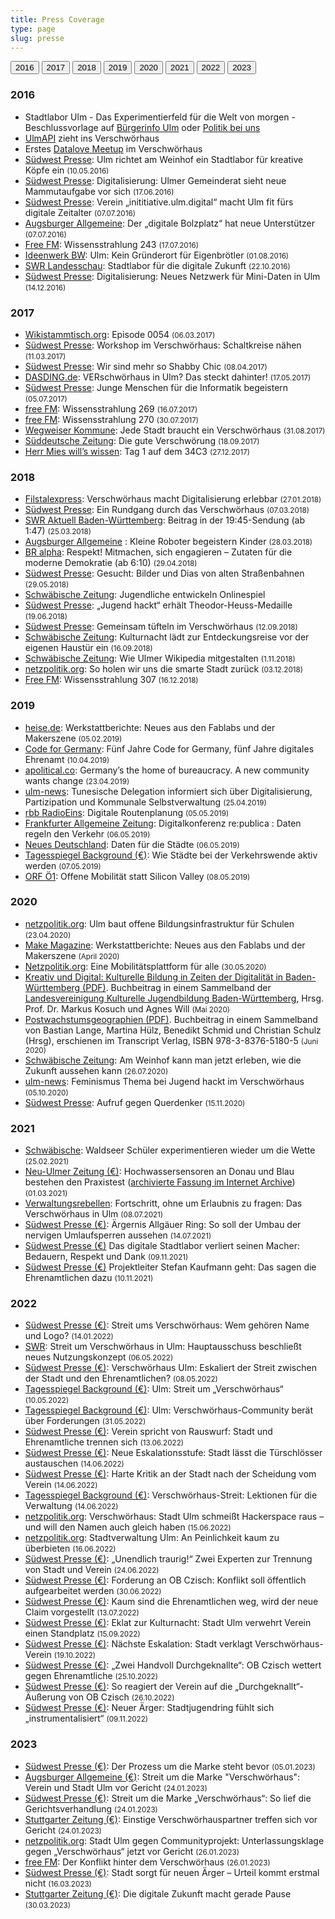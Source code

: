 ```yaml
---
title: Press Coverage
type: page
slug: presse
---
```


[<button>2016</button>](#2016)
[<button>2017</button>](#2017)
[<button>2018</button>](#2018)
[<button>2019</button>](#2019)
[<button>2020</button>](#2020)
[<button>2021</button>](#2021)
[<button>2022</button>](#2022)
[<button>2023</button>](#2023)

### 2016

  * Stadtlabor Ulm - Das Experimentierfeld für die Welt von morgen - Beschlussvorlage auf [Bürgerinfo Ulm][6] oder [Politik bei uns][7]
  * [UlmAPI][8] zieht ins Verschwörhaus
  * Erstes [Datalove Meetup][9] im Verschwörhaus
  * [Südwest Presse][10]: Ulm richtet am Weinhof ein Stadtlabor für kreative Köpfe ein <small>(10.05.2016)</small>
  * [Südwest Presse][11]: Digitalisierung: Ulmer Gemeinderat sieht neue Mammutaufgabe vor sich <small>(17.06.2016)</small>
  * [Südwest Presse][12]: Verein &#8222;inititiative.ulm.digital&#8220; macht Ulm fit fürs digitale Zeitalter <small>(07.07.2016)</small>
  * [Augsburger Allgemeine][13]: Der „digitale Bolzplatz“ hat neue Unterstützer <small>(07.07.2016)</small>
  * [Free FM][14]: Wissensstrahlung 243 <small>(17.07.2016)</small>
  * [Ideenwerk BW][15]: Ulm: Kein Gründerort für Eigenbrötler <small>(01.08.2016)</small>
  * [SWR Landesschau][16]: Stadtlabor für die digitale Zukunft <small>(22.10.2016)</small>
  * [Südwest Presse][17]: Digitalisierung: Neues Netzwerk für Mini-Daten in Ulm <small>(14.12.2016)</small>

### 2017

  * [Wikistammtisch.org][18]: Episode 0054 <small>(06.03.2017)</small>
  * [Südwest Presse][19]: Workshop im Verschwörhaus: Schaltkreise nähen <small>(11.03.2017)</small>
  * [Südwest Presse][20]: Wir sind mehr so Shabby Chic <small>(08.04.2017)</small>
  * [DASDING.de][21]: VERschwörhaus in Ulm? Das steckt dahinter! <small>(17.05.2017)</small>
  * [Südwest Presse][22]: Junge Menschen für die Informatik begeistern <small>(05.07.2017)</small>
  * [free FM][23]: Wissensstrahlung 269 <small>(16.07.2017)</small>
  * [free FM][24]: Wissensstrahlung 270 <small>(30.07.2017)</small>
  * [Wegweiser Kommune][25]: Jede Stadt braucht ein Verschwörhaus <small>(31.08.2017)</small>
  * [Süddeutsche Zeitung][26]: Die gute Verschwörung <small>(18.09.2017)</small>
  * [Herr Mies will&#8217;s wissen][27]: Tag 1 auf dem 34C3 <small>(27.12.2017)</small>

### 2018

  * [Filstalexpress][28]: Verschwörhaus macht Digitalisierung erlebbar <small>(27.01.2018)</small>
  * [Südwest Presse][49]: Ein Rundgang durch das Verschwörhaus <small>(07.03.2018)</small>
  * [SWR Aktuell Baden-Württemberg][29]: Beitrag in der 19:45-Sendung (ab 1:47) <small>(25.03.2018)</small>
  * [Augsburger Allgemeine][30] : Kleine Roboter begeistern Kinder <small>(28.03.2018)</small>
  * [BR alpha][31]: Respekt! Mitmachen, sich engagieren – Zutaten für die moderne Demokratie (ab 6:10) <small>(29.04.2018)</small>
  * [Südwest Presse][32]: Gesucht: Bilder und Dias von alten Straßenbahnen <small>(29.05.2018)</small>
  * [Schwäbische Zeitung][33]: Jugendliche entwickeln Onlinespiel
  * [Südwest Presse][34]: &#8222;Jugend hackt&#8220; erhält Theodor-Heuss-Medaille <small>(19.06.2018)</small>
  * [Südwest Presse][35]: Gemeinsam tüfteln im Verschwörhaus <small>(12.09.2018)</small>
  * [Schwäbische Zeitung][36]: Kulturnacht lädt zur Entdeckungsreise vor der eigenen Haustür ein <small>(16.09.2018)</small>
  * [Schwäbische Zeitung][37]: Wie Ulmer Wikipedia mitgestalten <small>(1.11.2018)</small>
  * [netzpolitik.org][38]: So holen wir uns die smarte Stadt zurück <small>(03.12.2018)</small>
  * [Free FM][39]: Wissensstrahlung 307 <small>(16.12.2018)</small>

### 2019

  * [heise.de][40]: Werkstattberichte: Neues aus den Fablabs und der Makerszene <small>(05.02.2019)</small>
  * [Code for Germany][41]: Fünf Jahre Code for Germany, fünf Jahre digitales Ehrenamt <small>(10.04.2019)</small>
  * [apolitical.co][42]: Germany’s the home of bureaucracy. A new community wants change <small>(23.04.2019)</small>
  * [ulm-news][43]: Tunesische Delegation informiert sich über Digitalisierung, Partizipation und Kommunale Selbstverwaltung <small>(25.04.2019)</small>
  * [rbb RadioEins][44]: Digitale Routenplanung <small>(05.05.2019)</small>
  * [Frankfurter Allgemeine Zeitung][45]: Digitalkonferenz re:publica : Daten regeln den Verkehr <small>(06.05.2019)</small>
  * [Neues Deutschland][46]: Daten für die Städte <small>(06.05.2019)</small>
  * [Tagesspiegel Background (€)][47]: Wie Städte bei der Verkehrswende aktiv werden <small>(07.05.2019)</small>
  * [ORF Ö1][48]: Offene Mobilität statt Silicon Valley <small>(08.05.2019)</small>

### 2020
  * [netzpolitik.org][51]: Ulm baut offene Bildungsinfrastruktur für Schulen <small>(23.04.2020)</small>
  * [Make Magazine][53]: Werkstattberichte: Neues aus den Fablabs und der Makerszene <small>(April 2020)</small>
  * [Netzpolitik.org][54]: Eine Mobilitätsplattform für alle <small>(30.05.2020)</small>
  * [Kreativ und Digital: Kulturelle Bildung in Zeiten der Digitalität in Baden-Württemberg (PDF)][55]. Buchbeitrag in einem Sammelband der [Landesvereinigung Kulturelle Jugendbildung Baden-Württemberg][56], Hrsg. Prof. Dr. Markus Kosuch und Agnes Will <small>(Mai 2020)</small>
  * [Postwachstumsgeographien (PDF)][57]. Buchbeitrag in einem Sammelband von Bastian Lange, Martina Hülz, Benedikt Schmid und Christian Schulz (Hrsg), erschienen im Transcript Verlag, ISBN 978-3-8376-5180-5 <small>(Juni 2020)</small>
  * [Schwäbische Zeitung][50]: Am Weinhof kann man jetzt erleben, wie die Zukunft aussehen kann <small>(26.07.2020)</small>
  * [ulm-news][52]: Feminismus Thema bei Jugend hackt im Verschwörhaus <small>(05.10.2020)</small>
  * [Südwest Presse][58]: Aufruf gegen Querdenker <small>(15.11.2020)</small>

### 2021
  * [Schwäbische][59]: Waldseer Schüler experimentieren wieder um die Wette <small>(25.02.2021)</small>
  * [Neu-Ulmer Zeitung (€)][60]: Hochwassersensoren an Donau und Blau bestehen den Praxistest ([archivierte Fassung im Internet Archive][61]) <small>(01.03.2021)</small>
  * [Verwaltungsrebellen][62]: Fortschritt, ohne um Erlaubnis zu fragen: Das Verschwörhaus in Ulm <small>(08.07.2021)</small>
  * [Südwest Presse (€)][63]: Ärgernis Allgäuer Ring: So soll der Umbau der nervigen Umlaufsperren aussehen <small>(14.07.2021)</small>
  * [Südwest Presse (€)][64] Das digitale Stadtlabor verliert seinen Macher: Bedauern, Respekt und Dank <small>(09.11.2021)</small>
  * [Südwest Presse (€)][65] Projektleiter Stefan Kaufmann geht: Das sagen die Ehrenamtlichen dazu <small>(10.11.2021)</small>

### 2022
  * [Südwest Presse (€)][66]: Streit ums Verschwörhaus: Wem gehören Name und Logo? <small>(14.01.2022)</small>
  * [SWR][67]: Streit um Verschwörhaus in Ulm: Hauptausschuss beschließt neues Nutzungskonzept <small>(06.05.2022)</small>
  * [Südwest Presse (€)][68]: Verschwörhaus Ulm: Eskaliert der Streit zwischen der Stadt und den Ehrenamtlichen? <small>(08.05.2022)</small>
  * [Tagesspiegel Background (€)][69]: Ulm: Streit um „Verschwörhaus“ <small>(10.05.2022)</small>
  * [Tagesspiegel Background (€)][70]: Ulm: Verschwörhaus-Community berät über Forderungen <small>(31.05.2022)</small>
  * [Südwest Presse (€)][71]: Verein spricht von Rauswurf: Stadt und Ehrenamtliche trennen sich <small>(13.06.2022)</small>
  * [Südwest Presse (€)][88]: Neue Eskalationsstufe: Stadt lässt die Türschlösser austauschen  <small>(14.06.2022)</small>
  * [Südwest Presse (€)][72]: Harte Kritik an der Stadt nach der Scheidung vom Verein <small>(14.06.2022)</small>
  * [Tagesspiegel Background (€)][90]: Verschwörhaus-Streit: Lektionen für die Verwaltung  <small>(14.06.2022)</small>
  * [netzpolitik.org][87]: Verschwörhaus: Stadt Ulm schmeißt Hackerspace raus – und will den Namen auch gleich haben <small>(15.06.2022)</small>
  * [netzpolitik.org][86]: Stadtverwaltung Ulm: An Peinlichkeit kaum zu überbieten <small>(16.06.2022)</small>
  * [Südwest Presse (€)][73]: „Unendlich traurig!“ Zwei Experten zur Trennung von Stadt und Verein <small>(24.06.2022)</small>
  * [Südwest Presse (€)][89]: Forderung an OB Czisch: Konflikt soll öffentlich aufgearbeitet werden  <small>(30.06.2022)</small>
  * [Südwest Presse (€)][74]: Kaum sind die Ehrenamtlichen weg, wird der neue Claim vorgestellt <small>(13.07.2022)</small>
  * [Südwest Presse (€)][75]: Eklat zur Kulturnacht: Stadt Ulm verwehrt Verein einen Standplatz <small>(15.09.2022)</small>
  * [Südwest Presse (€)][76]: Nächste Eskalation: Stadt verklagt Verschwörhaus-Verein <small>(19.10.2022)</small>
  * [Südwest Presse (€)][77]: „Zwei Handvoll Durchgeknallte“: OB Czisch wettert gegen Ehrenamtliche <small>(25.10.2022)</small>
  * [Südwest Presse (€)][78]: So reagiert der Verein auf die „Durchgeknallt“-Äußerung von OB Czisch <small>(26.10.2022)</small>
  * [Südwest Presse (€)][79]: Neuer Ärger: Stadtjugendring fühlt sich „instrumentalisiert“ <small>(09.11.2022)</small>
  
### 2023
  * [Südwest Presse (€)][80]: Der Prozess um die Marke steht bevor <small>(05.01.2023)</small>
  * [Augsburger Allgemeine (€)][81]: Streit um die Marke "Verschwörhaus": Verein und Stadt Ulm vor Gericht
<small>(24.01.2023)</small>
  * [Südwest Presse (€)][82]: Streit um die Marke „Verschwörhaus“: So lief die Gerichtsverhandlung <small>(24.01.2023)</small>
  * [Stuttgarter Zeitung (€)][83]: Einstige Verschwörhauspartner treffen sich vor Gericht <small>(24.01.2023)</small>
  * [netzpolitik.org][84]: Stadt Ulm gegen Communityprojekt: Unterlassungsklage gegen „Verschwörhaus“ jetzt vor Gericht <small>(26.01.2023)</small>
  * [free FM][85]: Der Konflikt hinter dem Verschwörhaus <small>(26.01.2023)</small>
  * [Südwest Presse (€)][91]: Stadt sorgt für neuen Ärger – Urteil kommt erstmal nicht <small>(16.03.2023)</small>
  * [Stuttgarter Zeitung (€)][92]: Die digitale Zukunft macht gerade Pause <small>(30.03.2023)</small>


 [6]: http://buergerinfo.ulm.de/vo0050.php?__kvonr=4507
 [7]: https://politik-bei-uns.de/paper/571961b01ae6a03d37ecbbac
 [8]: http://www.ulmapi.de/news/2016/07/10/weinhof9.html
 [9]: http://www.meetup.com/de-DE/datalove-OK-Lab-Ulm/events/232411270/
 [10]: http://www.swp.de/3826555
 [11]: http://www.swp.de/3884928
 [12]: http://www.swp.de/3914382
 [13]: http://www.augsburger-allgemeine.de/neu-ulm/Der-digitale-Bolzplatz-hat-neue-Unterstuetzer-id38373467.html
 [14]: https://www.freefm.de/programm/wissensstrahlung/wissensstrahlung-17072016
 [15]: http://www.ideenwerkbw.de/ulm-standortportraet/
 [16]: http://www.swr.de/landesschau-aktuell/bw/ulm/ulmer-it-nachwuchs-stadtlabor-fuer-die-digitale-zukunft/-/id=1612/did=18357564/nid=1612/1wzjy9a/index.html
 [17]: http://www.swp.de/ulm/lokales/ulm_neu_ulm/Digitalisierung_-Neues-Netzwerk-fuer-Mini-Daten-in-Ulm-14169539.html
 [18]: https://wikistammtisch.org/wikistammtisch-episode-0054-mit-stefan-kaufmann/
 [19]: http://www.swp.de/ulm/lokales/ulm_neu_ulm/schaltkreise-naehen-14579542.html
 [20]: http://www.swp.de/ulm/lokales/ulm_neu_ulm/shabby-chic-im-verschwoerhaus-14758890.html
 [21]: https://www.dasding.de/ulm/Verschwoerhaus-Ulm/-/id=995166/nid=995166/did=1241604/14agkam/index.html
 [22]: http://www.swp.de/ulm/lokales/ulm_neu_ulm/kollegiaten-lernen-code-15364752.html
 [23]: https://www.freefm.de/programm/wissensstrahlung/wissensstrahlung-16072017
 [24]: https://www.freefm.de/programm/wissensstrahlung/wissensstrahlung-30072017
 [25]: https://blog.wegweiser-kommune.de/allgemein/jede-stadt-braucht-ein-verschwoerhaus-wie-in-ulm
 [26]: http://www.sueddeutsche.de/wirtschaft/smart-city-die-guten-nerds-1.3671440
 [27]: https://mies.me/2017/12/27/herr-mies-sagtwat-tag-1-auf-dem-34c3/
 [28]: https://filstalexpress.de/lokalnachrichten/64010/
 [29]: https://www.ardmediathek.de/tv/SWR-Aktuell-Baden-W%C3%BCrttemberg/Sendung-19-45-Uhr/SWR-Baden-W%C3%BCrttemberg/Video?bcastId=254078&documentId=51122336
 [30]: https://www.augsburger-allgemeine.de/neu-ulm/Kleine-Roboter-begeistern-Kinder-id50757506.html
 [31]: https://www.br.de/mediathek/video/respekt-29042018-mitmachen-sich-engagieren-zutaten-fuer-die-moderne-demokratie-av:5ab3d4a44001e50018939daf
 [32]: https://www.swp.de/suedwesten/staedte/ulm/gesucht_-bilder-und-dias-von-alten-strassenbahnen-26844278.html
 [33]: https://www.schwaebische.de/landkreis/alb-donau-kreis/ulm_video,-jugendliche-entwickeln-onlinespiel-_vidid,146976.html
 [34]: https://www.swp.de/suedwesten/staedte/ulm/_jugend-hackt_-erhaelt-theodor-heuss-medaille-27006564.html
 [35]: https://www.swp.de/suedwesten/staedte/ulm/gemeinsam-tuefteln-im-verschwoerhaus-27622024.html
 [36]: https://www.schwaebische.de/landkreis/alb-donau-kreis/ulm_artikel,-kulturnacht-l%C3%A4dt-zur-entdeckungsreise-vor-der-eigenen-haust%C3%BCr-ein-_arid,10933590.html
 [37]: https://www.schwaebische.de/landkreis/alb-donau-kreis/ulm_artikel,-wie-ulmer-wikipedia-mitgestalten-_arid,10957310.html
 [38]: https://netzpolitik.org/2018/so-holen-wir-uns-die-smarte-stadt-zurueck/
 [39]: https://www.freefm.de/artikel/wissensstrahlung-16122018
 [40]: https://www.heise.de/make/meldung/Werkstattberichte-Neues-aus-den-Fablabs-und-der-Makerszene-4267257.html
 [41]: https://codefor.de/blog/Fuenf-Jahre-Code-for-Germany.html
 [42]: https://apolitical.co/solution_article/germanys-the-home-of-bureaucracy-a-new-community-wants-change/
 [43]: https://www.ulm-news.de/weblog/ulm-news/view/dt/3/article/69118/Tunesische_Delegation_informiert_sich_-uuml-ber_Digitalisierung-_Partizipation_und_Kommunale_Selbstverwaltung.html
 [44]: https://www.radioeins.de/programm/sendungen/die_sonntagsfahrer/_/mobilitaet-auf-der-re-publica-digitale-routenplanung--.html
 [45]: https://www.faz.net/aktuell/feuilleton/debatten/auf-der-re-publica-geht-es-um-mobilitaet-von-morgen-16173786.html
 [46]: https://www.neues-deutschland.de/artikel/1118110.re-publica-daten-fuer-die-staedte.html
 [47]: https://background.tagesspiegel.de/wie-staedte-bei-der-verkehrswende-aktiv-werden
 [48]: https://oe1.orf.at/player/20190508/552826
 [49]: https://www.swp.de/suedwesten/staedte/ulm/ein-rundgang-durch-das-verschwoerhaus-24942072.html
 [50]: https://www.schwaebische.de/landkreis/alb-donau-kreis/ulm_artikel,-am-weinhof-kann-man-jetzt-erleben-wie-die-zukunft-aussehen-kann-_arid,11250291.html
 [51]: https://netzpolitik.org/2020/ulm-baut-offene-bildungsinfrastruktur-fuer-schulen/
 [52]: https://www.ulm-news.de/weblog/ulm-news/view/dt/3/article/77002/Feminismus_Thema_bei_Jugend_hackt_im_Verschwoerhaus.html
 [53]: https://www.heise.de/make/meldung/Werkstattberichte-Neues-aus-den-Fablabs-und-der-Makerszene-4668641.html
 [54]: https://netzpolitik.org/2020/eine-mobilitaetsplattform-fuer-alle/
 [55]: https://www.lkjbw.de/fileadmin/editorial-content/service/publikationen/Lkj_kreativ-und_digital.pdf
 [56]: https://www.lkjbw.de/
 [57]: https://www.transcript-verlag.de/media/pdf/5f/e5/bc/oa9783839451809OCJA5aUknEGts.pdf
 [58]: https://www.swp.de/suedwesten/staedte/ulm/corona-ulm-protest-gegen-querdenker-aufruf-gegen-querdenker-53123996.html
 [59]: https://www.schwaebische.de/landkreis/landkreis-ravensburg/bad-waldsee_artikel,-waldseer-schueler-experimentieren-wieder-um-die-wette-_arid,11333233.html
 [60]: https://www.augsburger-allgemeine.de/neu-ulm/Hochwassersensoren-an-Donau-und-Blau-bestehen-den-Praxistest-id59156486.html
 [61]: https://web.archive.org/web/20210302105134/https://www.augsburger-allgemeine.de/neu-ulm/Hochwassersensoren-an-Donau-und-Blau-bestehen-den-Praxistest-id59156486.html
 [62]: https://verwaltungsrebellen.de/verschwoerhaus-in-ulm/
 [63]: https://www.swp.de/suedwesten/staedte/neu-ulm/radfahren-in-neu-ulm-aergernis-allgaeuer-ring_-so-soll-der-umbau-der-nervigen-umlaufsperren-aussehen-58161009.html 
 [64]: https://www.swp.de/lokales/ulm/verschwoerhaus-ulm-das-digitale-stadtlabor-verliert-seinen-macher_-bedauern_-respekt-und-dank-60715829.html
 [65]: https://www.swp.de/lokales/ulm/verschwoerhaus-ulm-projektleiter-stefan-kaufmann-geht_-das-sagen-die-ehrenamtlichen-dazu-60735219.html
 [66]: https://www.swp.de/lokales/ulm/digitales-ulm-streit-ums-verschwoerhaus_-wem-gehoeren-name-und-logo_-62043943.html
 [67]: https://www.swr.de/swraktuell/baden-wuerttemberg/ulm/neues-nutzungskonzept-fuer-verschwoerhaus-ulm-100.html
 [68]: https://www.swp.de/lokales/ulm/verschwoerhaus-ulm-eskaliert-der-streit-zwischen-der-stadt-und-den-ehrenamtlichen_-64277005.html
 [69]: https://background.tagesspiegel.de/smart-city/ulm-streit-um-verschwoerhaus
 [70]: https://background.tagesspiegel.de/smart-city/ulm-verschwoerhaus-community-beraet-ueber-forderungen
 [71]: https://www.swp.de/lokales/ulm/verschwoerhaus-ulm-verein-spricht-von-rauswurf_-stadt-und-ehrenamtliche-trennen-sich-64927531.html
 [72]: https://www.swp.de/lokales/ulm/verschwoerhaus-ulm-harte-kritik-an-der-stadt-nach-der-scheidung-vom-verein-64945119.html
 [73]: https://www.swp.de/lokales/ulm/verschwoerhaus-ulm-interview-_unendlich-traurig_-zwei-experten-zur-trennung-von-stadt-und-verein-65131267.html
 [74]: https://www.swp.de/lokales/ulm/verschwoerhaus-ulm-kaum-sind-die-ehrenamtlichen-weg_-wird-der-neue-claim-vorgestellt-65454393.html
 [75]: https://www.swp.de/lokales/ulm/verschwoerhaus-ulm-eklat-zur-kulturnacht_-stadt-ulm-verwehrt-verein-einen-standplatz-66560729.html
 [76]: https://www.swp.de/lokales/ulm/verschwoerhaus-ulm-naechste-eskalation_-stadt-verklagt-verschwoerhaus-verein-67155699.html
 [77]: https://www.swp.de/lokales/ulm/verschwoerhaus-ulm-_zwei-handvoll-durchgeknallte_-ob-czisch-wettert-gegen-ehrenamtliche-67261239.html
 [78]: https://www.swp.de/lokales/ulm/verschwoerhaus-ulm-so-reagiert-der-verein-auf-die-_durchgeknallt_-aeusserung-von-ob-czisch-67263313.html
 [79]: https://www.swp.de/lokales/ulm/verschwoerhaus-ulm-neuer-aerger_-stadtjugendring-fuehlt-sich-_instrumentalisiert_-67513789.html
 [80]: https://www.swp.de/lokales/ulm/verschwoerhaus-ulm-der-prozess-um-die-marke-steht-bevor-68308605.html
 [81]: https://www.augsburger-allgemeine.de/neu-ulm/ulm-stuttgart-klage-streit-um-die-marke-verschwoerhaus-verein-und-stadt-ulm-vor-gericht-id65280756.html
 [82]: https://www.swp.de/lokales/ulm/verschwoerhaus-ulm-streit-um-die-marke-_verschwoerhaus_-so-lief-die-gerichtsverhandlung-68813955.html
 [83]: https://www.stuttgarter-zeitung.de/inhalt.verschwoerhaus-in-ulm-einstige-verschwoerhaus-partner-treffen-sich-vor-gericht.b00ce682-acf8-4f43-bf50-72a8b94e3d5f.html
 [84]: https://netzpolitik.org/2023/stadt-ulm-gegen-communityprojekt-unterlassungsklage-gegen-verschwoerhaus-jetzt-vor-gericht/
 [85]: https://www.freefm.de/artikel/der-konflikt-hinter-dem-verschw%C3%B6rhaus
 [86]: https://netzpolitik.org/2022/stadtverwaltung-ulm-an-peinlichkeit-kaum-zu-ueberbieten/
 [87]: https://netzpolitik.org/2022/verschwoerhaus-stadt-ulm-schmeisst-hackerspace-raus-und-will-den-namen-auch-gleich-haben/
 [88]: https://www.swp.de/lokales/ulm/verschwoerhaus-ulm-neue-eskalationsstufe_-stadt-laesst-die-tuerschloesser-austauschen-64946689.
 [89]: https://www.swp.de/lokales/ulm/verschwoerhaus-ulm-forderung-an-ob-czisch_-konflikt-soll-oeffentlich-aufgearbeitet-werden-65234983.html
 [90]: https://background.tagesspiegel.de/smart-city/verschwoerhaus-streit-lektionen-fuer-die-verwaltung
 [91]: https://www.swp.de/lokales/ulm/verschwoerhaus-ulm-stadt-sorgt-fuer-neuen-aerger-_-urteil-kommt-erstmal-nicht-69727697.html
 [92]: https://www.stuttgarter-zeitung.de/inhalt.verschwoerhaus-ulm-die-digitale-zukunft-macht-gerade-pause.30973918-aaee-453d-8582-4b6eb49ca711.html